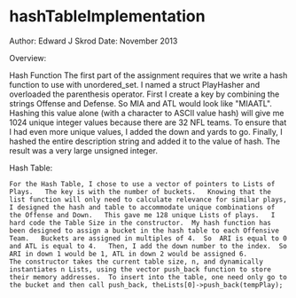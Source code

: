 hashTableImplementation
=======================


Author: Edward J Skrod
Date:  November 2013

Overview:

Hash Function
	The first part of the assignment requires that we write a hash function to use with unordered_set.  I named a struct PlayHasher and overloaded the parenthesis operator.   First I create a key by combining the strings Offense and Defense.   So MIA and ATL would look like "MIAATL".   Hashing this value alone (with a character to ASCII value hash) will give me 1024 unique integer values because there are 32 NFL teams.  To ensure that I had even more unique values, I added the down and yards to go.  Finally, I hashed the entire description string and added it to the value of hash.  The result was a very large unsigned integer.

Hash Table:

	For the Hash Table, I chose to use a vector of pointers to Lists of Plays.   The key is with the number of buckets.   Knowing that the list function will only need to calculate relevance for similar plays, I designed the hash and table to accommodate unique combinations of the Offense and Down.   This gave me 128 unique Lists of plays.   I hard code the Table Size in the constructor.  My hash function has been designed to assign a bucket in the hash table to each Offensive Team.   Buckets are assigned in multiples of 4.  So  ARI is equal to 0 and ATL is equal to 4.   Then, I add the down number to the index.  So ARI in down 1 would be 1, ATL in down 2 would be assigned 6.     
	The constructor takes the current table size, n, and dynamically instantiates n Lists, using the vector push_back function to store their memory addresses.  To insert into the table, one need only go to the bucket and then call push_back, theLists[0]->push_back(tempPlay);

